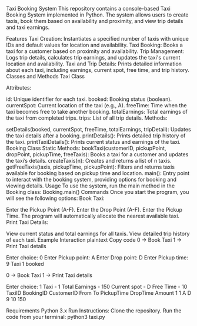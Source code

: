 Taxi Booking System
This repository contains a console-based Taxi Booking System implemented in Python. The system allows users to create taxis, book them based on availability and proximity, and view trip details and taxi earnings.

Features
Taxi Creation: Instantiates a specified number of taxis with unique IDs and default values for location and availability.
Taxi Booking: Books a taxi for a customer based on proximity and availability.
Trip Management: Logs trip details, calculates trip earnings, and updates the taxi's current location and availability.
Taxi and Trip Details: Prints detailed information about each taxi, including earnings, current spot, free time, and trip history.
Classes and Methods
Taxi Class

Attributes:

id: Unique identifier for each taxi.
booked: Booking status (boolean).
currentSpot: Current location of the taxi (e.g., A).
freeTime: Time when the taxi becomes free to take another booking.
totalEarnings: Total earnings of the taxi from completed trips.
trips: List of all trip details.
Methods:

setDetails(booked, currentSpot, freeTime, totalEarnings, tripDetail): Updates the taxi details after a booking.
printDetails(): Prints detailed trip history of the taxi.
printTaxiDetails(): Prints current status and earnings of the taxi.
Booking Class
Static Methods:
bookTaxi(customerID, pickupPoint, dropPoint, pickupTime, freeTaxis): Books a taxi for a customer and updates the taxi’s details.
createTaxis(n): Creates and returns a list of n taxis.
getFreeTaxis(taxis, pickupTime, pickupPoint): Filters and returns taxis available for booking based on pickup time and location.
main(): Entry point to interact with the booking system, providing options for booking and viewing details.
Usage
To use the system, run the main method in the Booking class:
Booking.main()
Commands
Once you start the program, you will see the following options:
Book Taxi:

Enter the Pickup Point (A-F).
Enter the Drop Point (A-F).
Enter the Pickup Time.
The program will automatically allocate the nearest available taxi.
Print Taxi Details:

View current status and total earnings for all taxis.
View detailed trip history of each taxi.
Example Interaction
plaintext
Copy code
0 -> Book Taxi
1 -> Print Taxi details

Enter choice: 0
Enter Pickup point: A
Enter Drop point: D
Enter Pickup time: 9
Taxi 1 booked

0 -> Book Taxi
1 -> Print Taxi details

Enter choice: 1
Taxi - 1 Total Earnings - 150 Current spot - D Free Time - 10
TaxiID    BookingID    CustomerID    From    To    PickupTime    DropTime    Amount
1               1          A      D       9          10           150


Requirements
Python 3.x
Run Instructions:
  Clone the repository.
  Run the code from your terminal:
  python3 taxi.py








